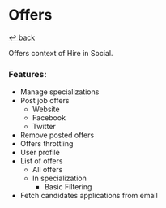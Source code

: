 # Offers 

[↩️ back](/README.md)

Offers context of Hire in Social.

### Features:
 
* Manage specializations
* Post job offers
  * Website
  * Facebook
  * Twitter
* Remove posted offers
* Offers throttling
* User profile
* List of offers
  * All offers
  * In specialization
    * Basic Filtering
* Fetch candidates applications from email

